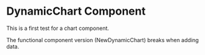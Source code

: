 # DynamicChart Component

This is a first test for a chart component.

The functional component version (NewDynamicChart) breaks when adding data.
